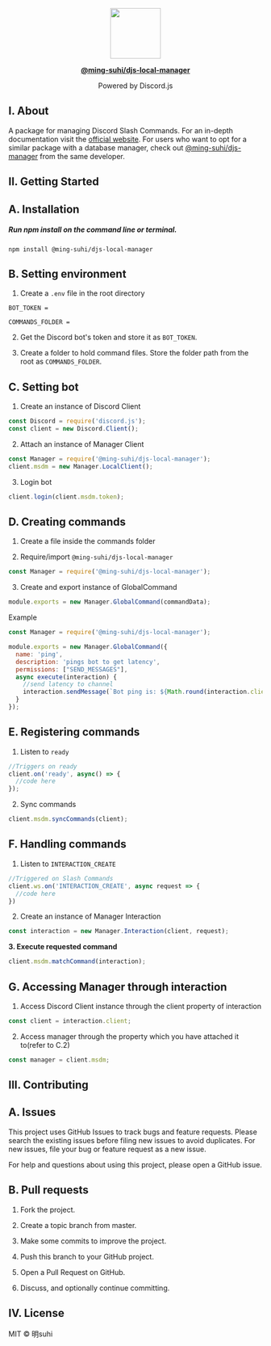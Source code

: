 <p align="center">
  <img src="https://raw.githubusercontent.com/ming-suhi/ming-suhi/master/djs-manager.svg" width="100" align="center" />
</p>

<p align="center">
  <a href="https://github.com/ming-suhi/djs-local-manager" target="_blank">
    <strong>@ming-suhi/djs-local-manager</strong>
  </a>
</p>

<p align="center">Powered by Discord.js</p>


## I. About
A package for managing Discord Slash Commands. For an in-depth documentation visit the <a href="https://ming-suhi.github.io/djs-local-manager/" target="_blank">official website</a>. For users who want to opt for a similar package with a database manager, check out <a href="https://github.com/ming-suhi/djs-manager" target="_blank">@ming-suhi/djs-manager</a> from the same developer. 


## II. Getting Started

## A. Installation

##### Run npm install on the command line or terminal.
```
npm install @ming-suhi/djs-local-manager
```


## B. Setting environment

1. Create a `.env` file in the root directory

```env
BOT_TOKEN = 

COMMANDS_FOLDER =
```

2. Get the Discord bot's token and store it as `BOT_TOKEN`.

3. Create a folder to hold command files. Store the folder path from the root as `COMMANDS_FOLDER`.


## C. Setting bot

1. Create an instance of Discord Client
```js
const Discord = require('discord.js');
const client = new Discord.Client();
```

2. Attach an instance of Manager Client
```js
const Manager = require('@ming-suhi/djs-local-manager');
client.msdm = new Manager.LocalClient();
```

3. Login bot
```js
client.login(client.msdm.token);
```


## D. Creating commands

1. Create a file inside the commands folder

2. Require/import `@ming-suhi/djs-local-manager`
```js
const Manager = require('@ming-suhi/djs-local-manager');
```

3. Create and export instance of GlobalCommand
```js
module.exports = new Manager.GlobalCommand(commandData);
```

Example
```js
const Manager = require('@ming-suhi/djs-local-manager');

module.exports = new Manager.GlobalCommand({
  name: 'ping',
  description: 'pings bot to get latency',
  permissions: ["SEND_MESSAGES"],
  async execute(interaction) {
    //send latency to channel
    interaction.sendMessage(`Bot ping is: ${Math.round(interaction.client.ws.ping)}ms`);
  }
});
```


## E. Registering commands

1. Listen to `ready`
```js
//Triggers on ready
client.on('ready', async() => {
  //code here
});
```

2. Sync commands
```js
client.msdm.syncCommands(client);
```


## F. Handling commands

1. Listen to `INTERACTION_CREATE`
```js
//Triggered on Slash Commands
client.ws.on('INTERACTION_CREATE', async request => {
  //code here
})
```

2. Create an instance of Manager Interaction
```js
const interaction = new Manager.Interaction(client, request);
```

**3. Execute requested command**
```js
client.msdm.matchCommand(interaction);
```


## G. Accessing Manager through interaction

1. Access Discord Client instance through the client property of interaction
```js
const client = interaction.client;
```

2. Access manager through the property which you have attached it to(refer to C.2)
```js
const manager = client.msdm;
```


## III. Contributing
## A. Issues
This project uses GitHub Issues to track bugs and feature requests. Please search the existing issues before filing new issues to avoid duplicates. For new issues, file your bug or feature request as a new issue.

For help and questions about using this project, please open a GitHub issue.

## B. Pull requests

1. Fork the project.

2. Create a topic branch from master.

3. Make some commits to improve the project.

4. Push this branch to your GitHub project.

5. Open a Pull Request on GitHub.

6. Discuss, and optionally continue committing.


## IV. License
MIT © 明suhi
